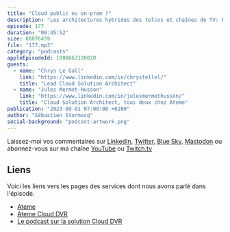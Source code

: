 ```yaml
---
title: "Cloud public ou on-prem ?"
description: "Les architectures hybrides des telcos et chaînes de TV: Pourquoi certains telcos et chaînes de TV choisissent des architectures hybrides : cloud publics et on-prem ? Quels sont les challenges lors de la construction d'une telle architecture ? Dans cet épisode, on parle de cas d'usage d'infrastructures hybrides : l'evenementiel et les sports, le débordement dans le cloud pour le transcodage de fichiers par exemple, et les plans de reprise d'activités."
episode: 177
duration: "00:45:52"
size: 88076459
file: "177.mp3"
category: "podcasts"
appleEpisodeId: 1000663120020
guests:
  - name: "Chrys Le Gall"
    link: "https://www.linkedin.com/in/chrystellel/"
    title: "Lead Cloud Solution Architect"
  - name: "Jules Mermet-Husson"
    link: "https://www.linkedin.com/in/julesmermethusson/"
    title: "Cloud Solution Architect, tous deux chez Ateme"
publication: "2023-09-01 07:00:00 +0200"
author: "Sébastien Stormacq"
social-background: "podcast-artwork.png"
---
```


Laissez-moi vos commentaires sur [LinkedIn](https://www.linkedin.com/in/sebastienstormacq/), [Twitter](https://twitter.com/sebsto), [Blue Sky](https://bsky.app/profile/sebsto.bsky.social), [Mastodon](https://awscommunity.social/@sebsto) ou abonnez-vous sur ma chaîne [YouTube](https://www.youtube.com/sebsto) ou [Twitch.tv](https://www.twitch.tv/sebAWS)

## Liens

Voici les liens vers les pages des services dont nous avons parlé dans l'épisode.

- [Ateme](https://www.ateme.com/)
- [Ateme Cloud DVR](https://www.ateme.com/how-we-help-cloud-dvr-solutions/)
- [Le podcast sur la solution Cloud DVR](https://stormacq.com/podcasts/episode_155/index.html)